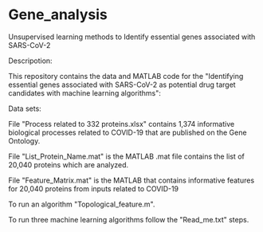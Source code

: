 # Gene_analysis
Unsupervised learning methods to Identify essential genes associated with SARS-CoV-2


Descripotion:

This repository contains the data and MATLAB code for the "Identifying essential genes associated with SARS-CoV-2 as potential drug target candidates with machine learning algorithms":

Data sets:

File "Process related to 332 proteins.xlsx" contains 1,374 informative biological processes related to COVID-19 that are published on the Gene Ontology.

File "List_Protein_Name.mat" is the MATLAB .mat file contains the list of 20,040 proteins which are analyzed.

File "Feature_Matrix.mat" is the MATLAB that contains informative features for 20,040 proteins from inputs related to COVID-19

To run an algorithm "Topological_feature.m".

To run three machine learning algorithms follow the "Read_me.txt" steps.

